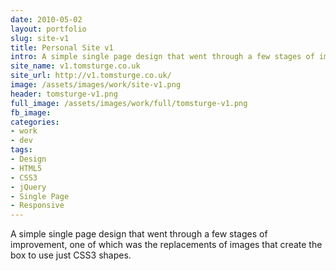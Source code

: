 ```yaml
---
date: 2010-05-02
layout: portfolio
slug: site-v1
title: Personal Site v1
intro: A simple single page design that went through a few stages of improvement, one of which was the replacements of images that create the box to use just CSS3 shapes.
site_name: v1.tomsturge.co.uk
site_url: http://v1.tomsturge.co.uk/
image: /assets/images/work/site-v1.png
header: tomsturge-v1.png
full_image: /assets/images/work/full/tomsturge-v1.png
fb_image: 
categories:
- work
- dev
tags: 
- Design
- HTML5
- CSS3
- jQuery
- Single Page
- Responsive
---
```

A simple single page design that went through a few stages of improvement, one of which was the replacements of images that create the box to use just CSS3 shapes.